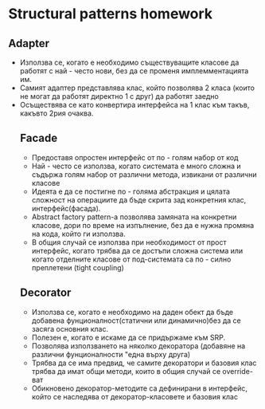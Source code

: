 <h1>Structural patterns homework</h1>

<h2>Adapter</h2>
<ul>		
<li> Използва се, когато е необходимо съществуващите класове да работят с най - често нови, без да се променя имплемментацията им.</li>
<li> Самият адаптер представлява клас, който позволява 2 класа (които не могат да работят директно 1 с друг) да работят заедно</li>
<li> Осъществява се като конвертира интерфейса на 1 клас към такъв, какъвто 2рия очаква.</li>

<h2>Facade</h2>
<ul>
<li>Предоставя опростен интерфейс от по - голям набор от код</li>
<li>Най - често се използва, когато системата е много сложна и съдържа голям набор от различни метода, извикани от различни класове</li>
<li>Идеята е да се постигне по - голяма абстракция и цялата сложност на операциите да бъде скрита зад конкретния клас, интерфейс(фасада). </li>
<li>Abstract factory pattern-a позволява замяната на конкретни класове, дори по време на изпълнение, без да е нужна промяна на кода, който ги използва. 
<li>В общия случай се използва при необходимост от прост интерфейс, когато трябва да се достъпи сложна система или когато отделните класове от под-системата са по - силно преплетени (tight coupling)</li>
</ul>

<h2>Decorator</h2>
<ul>
<li>Използва се, когато е необходимо на даден обект да бъде добавена фунционалност(статични или динамично)без да се засяга основния клас.</li>
<li>Полезен е, когато е искаме да се придържаме към SRP.</li>
<li>Позволява използването на няколко декоратора (добавяне на различни фунционалности "една върху друга)</li>
<li>Трябва да се има предвид, че самите декоратори и базовия клас трябва да имат общи методи, които в общия случай се override-ват</li>
<li>Обикновено декоратор-методите са дефинирани в интерфейс, който се наследява от декоратор-класовете и базовия клас</li>
</ul>